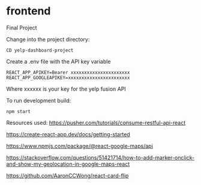 # frontend

Final Project

Change into the project directory:
```
CD yelp-dashboard-project
```

Create a .env file with the API key variable
```
REACT_APP_APIKEY=Bearer xxxxxxxxxxxxxxxxxxxxxx
REACT_APP_GOOGLEAPIKEY=xxxxxxxxxxxxxxxxxxxxxxx
```
Where xxxxxx is your key for the yelp fusion API

To run development build:
```
npm start 
```

Resources used:
https://pusher.com/tutorials/consume-restful-api-react

https://create-react-app.dev/docs/getting-started

https://www.npmjs.com/package/@react-google-maps/api

https://stackoverflow.com/questions/51421714/how-to-add-marker-onclick-and-show-my-geolocation-in-google-maps-react

https://github.com/AaronCCWong/react-card-flip